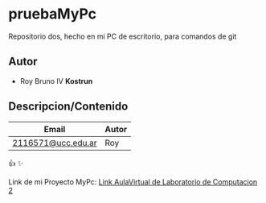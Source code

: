 # pruebaMyPc
Repositorio dos, hecho en mi PC de escritorio, para comandos de git

## Autor
* Roy Bruno IV **Kostrun**

## Descripcion/Contenido

| Email | Autor |
|-------|-------|
| 2116571@ucc.edu.ar | Roy |

:+1:
:sparkles:

Link de mi Proyecto MyPc: [Link AulaVirtual de Laboratorio de Computacion 2](https://campusvirtual.ucc.edu.ar/course/view.php?id=6694)
